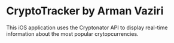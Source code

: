 # CryptoTracker by Arman Vaziri

This iOS application uses the Cryptonator API to display real-time information about the most popular crytopcurrencies.

